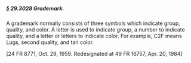 ##### § 29.3028 Grademark. #####

A grademark normally consists of three symbols which indicate group, quality, and color. A letter is used to indicate group, a number to indicate quality, and a letter or letters to indicate color. For example, C2F means Lugs, second quality, and tan color.

[24 FR 8771, Oct. 29, 1959. Redesignated at 49 FR 16757, Apr. 20, 1984]